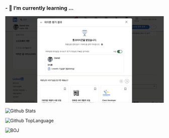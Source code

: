 ### - 🌱 I’m currently learning ...


![py](py.png)

![Github Stats](https://github-readme-stats.vercel.app/api?username=kimsehwan96&show_icons=true&theme=dracula)

![Github TopLanguage](https://github-readme-stats.vercel.app/api/top-langs/?username=kimsehwan96&layout=compact&theme=dracula)

![BOJ](http://mazassumnida.wtf/api/v2/generate_badge?boj=kimsehwan96)
